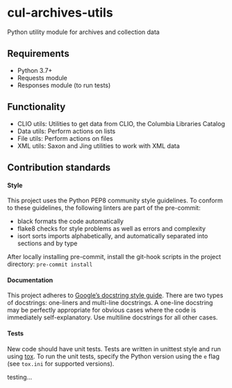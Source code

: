 # cul-archives-utils
Python utility module for archives and collection data

## Requirements
* Python 3.7+
* Requests module
* Responses module (to run tests)


## Functionality

* CLIO utils: Utilities to get data from CLIO, the Columbia Libraries Catalog
* Data utils: Perform actions on lists
* File utils: Perform actions on files
* XML utils: Saxon and Jing utilities to work with XML data

## Contribution standards

#### Style

This project uses the Python PEP8 community style guidelines. To conform to these guidelines, the following linters are part of the pre-commit:

* black formats the code automatically
* flake8 checks for style problems as well as errors and complexity
* isort sorts imports alphabetically, and automatically separated into sections and by type

After locally installing pre-commit, install the git-hook scripts in the project directory: ```pre-commit install```  

#### Documentation

This project adheres to [Google’s docstring style guide](https://google.github.io/styleguide/pyguide.html#381-docstrings). There are two types of docstrings: one-liners and multi-line docstrings. A one-line docstring may be perfectly appropriate for obvious cases where the code is immediately self-explanatory. Use multiline docstrings for all other cases.

#### Tests

New code should  have unit tests. Tests are written in unittest style and run using [tox](https://tox.readthedocs.io/). To run the unit tests, specify the Python version using the `e` flag (see `tox.ini` for supported versions).

testing...
